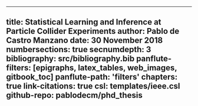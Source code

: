 
---
title: Statistical Learning and Inference at Particle Collider Experiments
author: Pablo de Castro Manzano
date: 30 November 2018
numbersections: true
secnumdepth: 3
bibliography: src/bibliography.bib
panflute-filters: [epigraphs, latex_tables, web_images, gitbook_toc]
panflute-path: 'filters'
chapters: true
link-citations: true
csl: templates/ieee.csl
github-repo: pablodecm/phd_thesis
---
